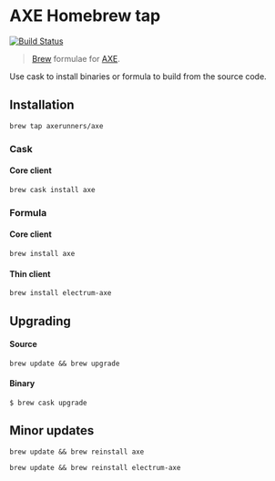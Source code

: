 # AXE Homebrew tap
[![Build Status](https://travis-ci.com/AXErunners/homebrew-axe.svg?branch=master)](https://travis-ci.com/AXErunners/homebrew-axe)

> [Brew](https://github.com/Homebrew) formulae for [AXE](https://github.com/AXErunners/axe).

Use cask to install binaries or formula to build from the source code.

## Installation
```
brew tap axerunners/axe
```
### Cask

#### Core client
```
brew cask install axe
```

### Formula

#### Core client
```
brew install axe
```

#### Thin client
```
brew install electrum-axe
```

## Upgrading

#### Source
```
brew update && brew upgrade
```
#### Binary
```
$ brew cask upgrade
```

## Minor updates
```
brew update && brew reinstall axe
```

```
brew update && brew reinstall electrum-axe
```
